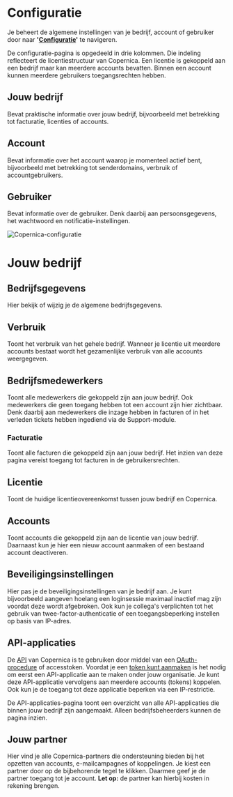 # Configuratie
Je beheert de algemene instellingen van je bedrijf, account of gebruiker door naar __'[Configuratie](https://ms.copernica.com/#/admin)'__ te navigeren.

De configuratie-pagina is opgedeeld in drie kolommen. Die indeling reflecteert de licentiestructuur van Copernica. 
Een licentie is gekoppeld aan een bedrijf maar kan meerdere accounts bevatten. Binnen een account kunnen meerdere gebruikers toegangsrechten hebben.

## Jouw bedrijf
Bevat praktische informatie over jouw bedrijf, bijvoorbeeld met betrekking tot facturatie, licenties of accounts.

## Account 
Bevat informatie over het account waarop je momenteel actief bent, bijvoorbeeld met betrekking tot senderdomains, verbruik of accountgebruikers.

## Gebruiker
Bevat informatie over de gebruiker. Denk daarbij aan persoonsgegevens, het wachtwoord en notificatie-instellingen.

![Copernica-configuratie](./images/nl/copernicaconfiguratie.png)

# Jouw bedrijf 
## Bedrijfsgegevens
Hier bekijk of wijzig je de algemene bedrijfsgegevens.

## Verbruik
Toont het verbruik van het gehele bedrijf. Wanneer je licentie uit meerdere accounts bestaat wordt het gezamenlijke verbruik van alle accounts weergegeven.

## Bedrijfsmedewerkers
Toont alle medewerkers die gekoppeld zijn aan jouw bedrijf. Ook medewerkers die geen toegang hebben tot een account zijn hier zichtbaar. 
Denk daarbij aan medewerkers die inzage hebben in facturen of in het verleden tickets hebben ingediend via de Support-module.

### Facturatie
Toont alle facturen die gekoppeld zijn aan jouw bedrijf. Het inzien van deze pagina vereist toegang tot facturen in de gebruikersrechten.

## Licentie
Toont de huidige licentieovereenkomst tussen jouw bedrijf en Copernica. 

## Accounts
Toont accounts die gekoppeld zijn aan de licentie van jouw bedrijf. Daarnaast kun je hier een nieuw account aanmaken of een bestaand account deactiveren.

## Beveiligingsinstellingen
Hier pas je de beveiligingsinstellingen van je bedrijf aan. 
Je kunt bijvoorbeeld aangeven hoelang een loginsessie maximaal inactief mag zijn voordat deze wordt afgebroken. 
Ook kun je collega's verplichten tot het gebruik van twee-factor-authenticatie of een toegangsbeperking instellen op basis van IP-adres.

## API-applicaties
De [API](./apis) van Copernica is te gebruiken door middel van een [OAuth-procedure](./rest-oauth) of accesstoken. 
Voordat je een [token kunt aanmaken](https://ms.copernica.com/#/admin/account/access-tokens) is het nodig om eerst een API-applicatie aan te maken onder jouw organisatie. 
Je kunt deze API-applicatie vervolgens aan meerdere accounts (tokens) koppelen. Ook kun je de toegang tot deze applicatie beperken via een IP-restrictie.

De API-applicaties-pagina toont een overzicht van alle API-applicaties die binnen jouw bedrijf zijn aangemaakt. Alleen bedrijfsbeheerders kunnen de pagina inzien.

## Jouw partner
Hier vind je alle Copernica-partners die ondersteuning bieden bij het opzetten van accounts, e-mailcampagnes of koppelingen. 
Je kiest een partner door op de bijbehorende tegel te klikken. Daarmee geef je de partner toegang tot je account. 
__Let op:__ de partner kan hierbij kosten in rekening brengen.
